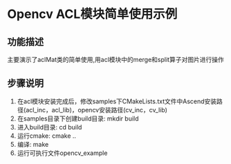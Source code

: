 # Opencv ACL模块简单使用示例<a name="ZH-CN_TOPIC_0302083215"></a>

## 功能描述<a name="section1421916179418"></a>

主要演示了aclMat类的简单使用,用acl模块中的merge和split算子对图片进行操作

## 步骤说明
1. 在acl模块安装完成后，修改samples下CMakeLists.txt文件中Ascend安装路径(acl_inc，acl_lib)，opencv安装路径(cv_inc，cv_lib)
2. 在samples目录下创建build目录: mkdir build 
3. 进入build目录: cd build
4. 运行cmake: cmake ..
5. 编译: make 
6. 运行可执行文件opencv_example



